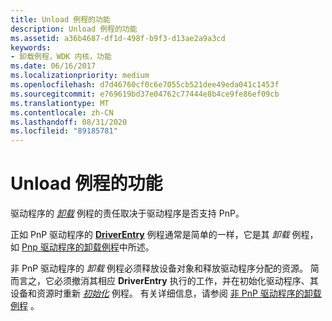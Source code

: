 ```yaml
---
title: Unload 例程的功能
description: Unload 例程的功能
ms.assetid: a36b4687-df1d-498f-b9f3-d13ae2a9a3cd
keywords:
- 卸载例程，WDK 内核，功能
ms.date: 06/16/2017
ms.localizationpriority: medium
ms.openlocfilehash: d7d46760cf0c6e7055cb521dee49eda041c1453f
ms.sourcegitcommit: e769619bd37e04762c77444e8b4ce9fe86ef09cb
ms.translationtype: MT
ms.contentlocale: zh-CN
ms.lasthandoff: 08/31/2020
ms.locfileid: "89185781"
---
```

# <a name="unload-routine-functionality"></a>Unload 例程的功能





驱动程序的 [*卸载*](/windows-hardware/drivers/ddi/wdm/nc-wdm-driver_unload) 例程的责任取决于驱动程序是否支持 PnP。

正如 PnP 驱动程序的 [**DriverEntry**](/windows-hardware/drivers/ddi/wdm/nc-wdm-driver_initialize) 例程通常是简单的一样，它是其 *卸载* 例程，如 [Pnp 驱动程序的卸载例程](pnp-driver-s-unload-routine.md)中所述。

非 PnP 驱动程序的 *卸载* 例程必须释放设备对象和释放驱动程序分配的资源。 简而言之，它必须撤消其相应 **DriverEntry** 执行的工作，并在初始化驱动程序、其设备和资源时重新 [*初始化*](/windows-hardware/drivers/ddi/ntddk/nc-ntddk-driver_reinitialize) 例程。 有关详细信息，请参阅 [非 PnP 驱动程序的卸载例程](non-pnp-driver-s-unload-routine.md) 。

 

